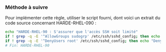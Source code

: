 
### Méthode à suivre

Pour implémenter cette règle, utiliser le script fourni, dont voici un extrait du code source concernant HARDE-RHEL-090 :

``` {.bash .numberLines}
echo "HARDE-RHEL-90 : S'assurer que l'accès SSH soit limité"
if ! grep -q -E '^AllowGroups sudogrp' /etc/ssh/sshd_config; then echo "AllowGroups sudogrp" >>/etc/ssh/ssd_config; fi
if ! grep -q -E '^DenyUsers root' /etc/ssh/sshd_config; then echo "DenyUsers root" >>/etc/ssh/ssd_config; fi
# Fin: HARDE-RHEL-90
```

